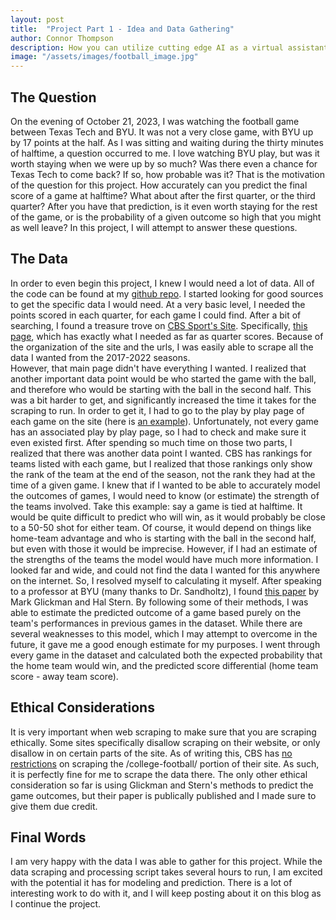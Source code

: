 ```yaml
---
layout: post
title:  "Project Part 1 - Idea and Data Gathering"
author: Connor Thompson
description: How you can utilize cutting edge AI as a virtual assistant to write a blog.
image: "/assets/images/football_image.jpg"
---
```


## The Question
On the evening of October 21, 2023, I was watching the football game between Texas Tech and BYU.  It was not a very close game, with BYU up by 17 points at the half.  As I was sitting and waiting during the thirty minutes of halftime, a question occurred to me.  I love watching BYU play, but was it worth staying when we were up by so much?  Was there even a chance for Texas Tech to come back?  If so, how probable was it?
That is the motivation of the question for this project.  How accurately can you predict the final score of a game at halftime?  What about after the first quarter, or the third quarter?  After you have that prediction, is it even worth staying for the rest of the game, or is the probability of a given outcome so high that you might as well leave?  In this project, I will attempt to answer these questions.

## The Data
In order to even begin this project, I knew I would need a lot of data.  All of the code can be found at my <a href="https://github.com/csthomps/s386-project" target="_blank">github repo</a>. 
I started looking for good sources to get the specific data I would need.  At a very basic level, I needed the points scored in each quarter, for each game I could find.  After a bit of searching, I found a treasure trove on <a href="https://www.cbssports.com/" target="_blank">CBS Sport's Site</a>.  Specifically, <a href="https://www.cbssports.com/college-football/scoreboard/FBS/2023/regular/10/" target="_blank">this page</a>, which has exactly what I needed as far as quarter scores.  Because of the organization of the site and the urls, I was easily able to scrape all the data I wanted from the 2017-2022 seasons.  
However, that main page didn't have everything I wanted.  I realized that another important data point would be who started the game with the ball, and therefore who would be starting with the ball in the second half.  This was a bit harder to get, and significantly increased the time it takes for the scraping to run.  In order to get it, I had to go to the play by play page of each game on the site (here is <a href="https://www.cbssports.com/college-football/gametracker/playbyplay/NCAAF_20231104_UL@ARKST/" target="_blank">an example</a>).  Unfortunately, not every game has an associated play by play page, so I had to check and make sure it even existed first.
After spending so much time on those two parts, I realized that there was another data point I wanted.  CBS has rankings for teams listed with each game, but I realized that those rankings only show the rank of the team at the end of the season, not the rank they had at the time of a given game.  I knew that if I wanted to be able to accurately model the outcomes of games, I would need to know (or estimate) the strength of the teams involved.  Take this example:  say a game is tied at halftime.  It would be quite difficult to predict who will win, as it would probably be close to a 50-50 shot for either team.  Of course, it would depend on things like home-team advantage and who is starting with the ball in the second half, but even with those it would be imprecise.  However, if I had an estimate of the strengths of the teams the model would have much more information.
I looked far and wide, and could not find the data I wanted for this anywhere on the internet.  So, I resolved myself to calculating it myself.  After speaking to a professor at BYU (many thanks to Dr. Sandholtz), I found <a href="http://www.glicko.net/research/nfl-chapter.pdf" target="_blank">this paper</a> by Mark Glickman and Hal Stern.  By following some of their methods, I was able to estimate the predicted outcome of a game based purely on the team's performances in previous games in the dataset.  While there are several weaknesses to this model, which I may attempt to overcome in the future, it gave me a good enough estimate for my purposes.  I went through every game in the dataset and calculated both the expected probability that the home team would win, and the predicted score differential (home team score - away team score).

## Ethical Considerations
It is very important when web scraping to make sure that you are scraping ethically.  Some sites specifically disallow scraping on their website, or only disallow in on certain parts of the site.  As of writing this, CBS has <a href="https://www.cbssports.com/robots.txt" target="_blank">no restrictions</a> on scraping the /college-football/ portion of their site.  As such, it is perfectly fine for me to scrape the data there.  The only other ethical consideration so far is using Glickman and Stern's methods to predict the game outcomes, but their paper is publically published and I made sure to give them due credit.

## Final Words
I am very happy with the data I was able to gather for this project.  While the data scraping and processing script takes several hours to run, I am excited with the potential it has for modeling and prediction.  There is a lot of interesting work to do with it, and I will keep posting about it on this blog as I continue the project.
